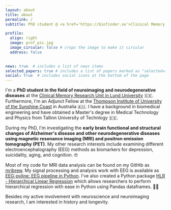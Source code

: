 ```yaml
---
layout: about
title: about
permalink: /
subtitle: PhD student @ <a href='https://biofinder.se'>Clinical Memory Research Unit, Lund University</a> | Adjunct Fellow @ <a href='https://www.usc.edu.au/thompson-institute'>Thompson Institute, University of the Sunshine Coast</a>.

profile:
  align: right
  image: prof_pic.jpg
  image_circular: false # crops the image to make it circular
  address: false
    

news: true  # includes a list of news items
selected_papers: true # includes a list of papers marked as "selected={true}"
social: true  # includes social icons at the bottom of the page
---
```


I'm a **PhD student in the field of neuroimaging and neurodegenerative diseases** at the [Clinical Memory Research Unit in Lund University](https://biofinder.se) :sweden:. Furthermore, I'm an Adjunct Fellow at the [Thompson Institute of University of the Sunshine Coast](https://www.usc.edu.au/thompson-institute) in Australia :australia:. I have a background in biomedical engineering and have obtained a Master's degree in Medical Technology and Physics from Tallinn University of Technlogy :estonia:.

During my PhD, I'm investigating the **early brain functional and structural changes of Alzheimer's disease and other neurodegenerative diseases using magnetic resonance imaging (MRI) and positron emission tomography (PET)**. My other research interests include examining different electroencephalography (EEG) methods as biomarkers for depression, suicidality, aging, and cognition. :nerd_face:

Most of my code for MRI data analysis can be found on my GitHib as [mribrew](https://github.com/teanijarv/mribrew). My signal processing and analysis work with EEG is available as [EEG-pyline: EEG pipeline in Python](https://github.com/teanijarv/EEG-pyline/). I've also created a Python package [HLR - Hierarchical Linear Regression](https://github.com/teanijarv/HLR) which allows researchers to perform hierarchical regression with ease in Python using Pandas dataframes. :man_technologist:

Besides my active involvement with neuroscience and neuroimaging research, I am interested in history and longevity.